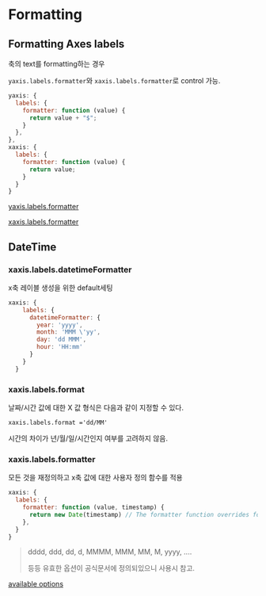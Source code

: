 # Formatting

## Formatting Axes labels

축의 text를 formatting하는 경우

`yaxis.labels.formatter`와 `xaxis.labels.formatter`로 control 가능.

```javascript
yaxis: {
  labels: {
    formatter: function (value) {
      return value + "$";
    }
  },
},
xaxis: {
  labels: {
    formatter: function (value) {
      return value;
    }
  }
}
```

[yaxis.labels.formatter](https://apexcharts.com/docs/options/yaxis/#formatter)

[xaxis.labels.formatter](https://apexcharts.com/docs/options/xaxis/#formatter)



## DateTime

### xaxis.labels.datetimeFormatter

x축 레이블 생성을 위한 default세팅

```javascript
xaxis: {
    labels: {
      datetimeFormatter: {
        year: 'yyyy',
        month: 'MMM \'yy',
        day: 'dd MMM',
        hour: 'HH:mm'
      }
    }
  }
```



### xaxis.labels.format

날짜/시간 값에 대한 X 값 형식은 다음과 같이 지정할 수 있다.

`xaxis.labels.format ='dd/MM'`

시간의 차이가 년/월/일/시간인지 여부를 고려하지 않음.



### xaxis.labels.formatter

모든 것을 재정의하고 x축 값에 대한 사용자 정의 함수를 적용

```javascript
xaxis: {
  labels: {
    formatter: function (value, timestamp) {
      return new Date(timestamp) // The formatter function overrides format property
    }, 
  }
}
```



> dddd, ddd, dd, d, MMMM, MMM, MM, M, yyyy, ....
>
> 등등 유효한 옵션이 공식문서에 정의되있으니 사용시 참고.

[available options](https://apexcharts.com/docs/datetime/)